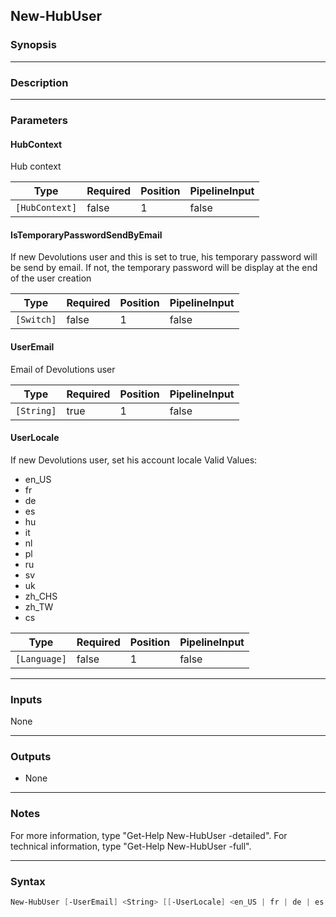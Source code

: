 New-HubUser
-----------

### Synopsis

---

### Description

---

### Parameters
#### **HubContext**
Hub context

|Type          |Required|Position|PipelineInput|
|--------------|--------|--------|-------------|
|`[HubContext]`|false   |1       |false        |

#### **IsTemporaryPasswordSendByEmail**
If new Devolutions user and this is set to true, his temporary password will be send by email. If not, the temporary password will be display at the end of the user creation

|Type      |Required|Position|PipelineInput|
|----------|--------|--------|-------------|
|`[Switch]`|false   |1       |false        |

#### **UserEmail**
Email of Devolutions user

|Type      |Required|Position|PipelineInput|
|----------|--------|--------|-------------|
|`[String]`|true    |1       |false        |

#### **UserLocale**
If new Devolutions user, set his account locale
Valid Values:

* en_US
* fr
* de
* es
* hu
* it
* nl
* pl
* ru
* sv
* uk
* zh_CHS
* zh_TW
* cs

|Type        |Required|Position|PipelineInput|
|------------|--------|--------|-------------|
|`[Language]`|false   |1       |false        |

---

### Inputs
None

---

### Outputs
* None

---

### Notes
For more information, type "Get-Help New-HubUser -detailed". For technical information, type "Get-Help New-HubUser -full".

---

### Syntax
```PowerShell
New-HubUser [-UserEmail] <String> [[-UserLocale] <en_US | fr | de | es | hu | it | nl | pl | ru | sv | uk | zh_CHS | zh_TW | cs>] [[-IsTemporaryPasswordSendByEmail]] [[-HubContext] <HubContext>] [<CommonParameters>]
```

